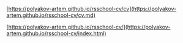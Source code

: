 [https://polyakov-artem.github.io/rsschool-cv/cv](https://polyakov-artem.github.io/rsschool-cv/cv.md)

[https://polyakov-artem.github.io/rsschool-cv/](https://polyakov-artem.github.io/rsschool-cv/index.html)

